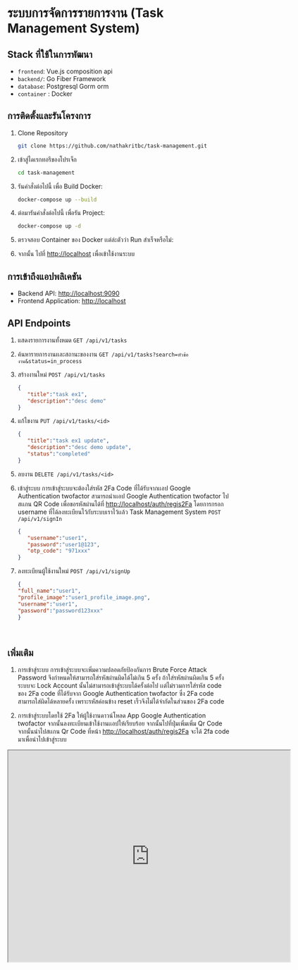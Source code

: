 # ระบบการจัดการรายการงาน (Task Management System)

## Stack ที่ใช้ในการพัฒนา
- `frontend`: Vue.js composition api
- `backend/`: Go Fiber Framework
- `database`: Postgresql Gorm orm
- `container` : Docker

## การติดตั้งและรันโครงการ

1. Clone Repository

   ```bash
   git clone https://github.com/nathakritbc/task-management.git
   ```

2. เข้าสู่ไดเรกทอรีของโปรเจ็ก

    ```bash
    cd task-management
    ```

3. รันคำสั่งต่อไปนี้ เพื่อ Build Docker:

   ```bash
   docker-compose up --build
   ```

4. ต่อมารันคำสั่งต่อไปนี้ เพื่อรัน Project:

    ```bash
   docker-compose up -d
   ```

5. ตรวจสอบ Container ของ Docker เเต่ล่ะตัวว่า Run สำเร็จหรือไม่:

6. จากนั้น ไปที่ <http://localhost> เพื่อเข้าใช้งานระบบ

## การเข้าถึงแอปพลิเคชัน

- Backend API: <http://localhost:9090>
- Frontend Application: <http://localhost>


## API Endpoints

1. แสดงรายการงานทั้งหมด
`GET /api/v1/tasks` 

2. ค้นหารายการงานเเละสถานะของงาน
`GET /api/v1/tasks?search=หัวข้องาน&status=in_process`

3. สร้างงานใหม่
 `POST /api/v1/tasks`
   ```JSON
   {
      "title":"task ex1",
      "description":"desc demo"
   }

4. แก้ไขงาน
 `PUT /api/v1/tasks/<id>`
   ```JSON
   {
      "title":"task ex1 update",
      "description":"desc demo update",
      "status":"completed"
   }

5. ลบงาน
`DELETE /api/v1/tasks/<id>`


6. เข้าสู่ระบบ การเข้าสู่ระบบจะต้องใส่รหัส 2Fa Code ที่ได้รับจากเเอป Google Authentication twofactor สามารถนำเเอป Google Authentication twofactor ไปสเเกน QR Code เพื่อขอรหัสผ่านได้ที่ <http://localhost/auth/regis2Fa> โดยการกรอก username ที่ได้ลงทะเบียนไว้กับระบบเราไว้เเล้ว Task Management System
`POST /api/v1/signIn`
   ```JSON
   { 
      "username":"user1",
      "password":"user1@123",
      "otp_code": "971xxx"
   }


7. ลงทะเบียนผู้ใช้งานใหม่
`POST /api/v1/signUp`
   ```JSON
   {
   "full_name":"user1",
   "profile_image":"user1_profile_image.png",
   "username":"user1",
   "password":"password123xxx"
   }

<br/>

## เพิ่มเติม

1. การเข้าสู่ระบบ การเข้าสู่ระบบจะเพิ่มความปลอดภัยป้องกันการ Brute Force Attack Password  จึงกำหนดให้สามารถใส่รหัสผ่านผิดได้ไม่เกิน 5 ครั้ง ถ้าใส่รหัสผ่านผิดเกิน 5 ครั้ง ระบบจะ Lock Account นั้นไม่สามารถเข้าสู่ระบบได้ครั้งต่อไป เเต่ไม่รวมการใส่รหัส code ของ  2Fa code ที่ได้รับจาก Google Authentication twofactor ซึ่ง 2Fa code สามารถใส่ผิดได้หลายครั้ง เพราะรหัสค่อนข้าง reset เร็วจึงไม่ได้จำกัดในส่วนของ 2Fa code

2. การเข้าสู่ระบบโดยใช้ 2Fa  ให้ผู้ใช้งานดาวน์โหลด App Google Authentication twofactor จากนั้นลงทะเบียนเข้าใช้งานเเอปให้เรียบร้อย จากนั้นไปที่ปุ่มเพิ่มเพิ่ม Qr Code จากนั้นนำไปสเเกน Qr Code ที่หน้า <http://localhost/auth/regis2Fa> จะได้ 2fa code มาเพื่อนำไปเข้าสู่ระบบ 

<iframe src="https://github.com/nathakritbc/task-management/blob/main/pdf/auth2fa.pdf" width="640" height="480"></iframe>


  
